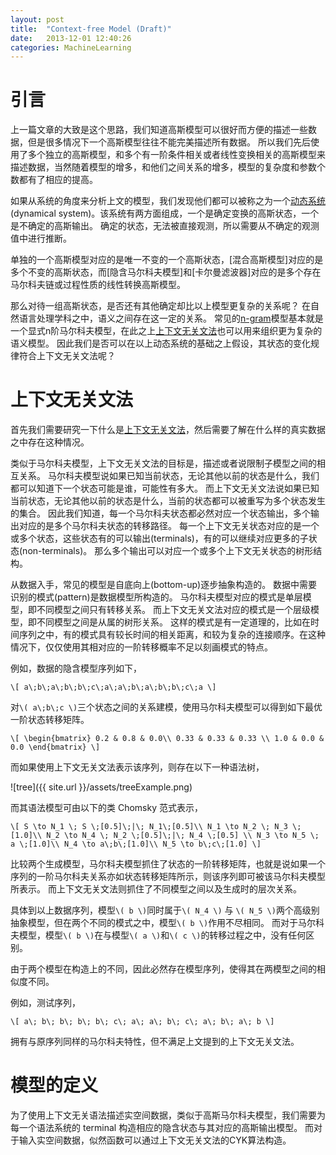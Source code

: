 ```yaml
---
layout: post
title:  "Context-free Model (Draft)"
date:   2013-12-01 12:40:26
categories: MachineLearning 
---
```


# 引言

上一篇文章的大致是这个思路，我们知道高斯模型可以很好而方便的描述一些数据，但是很多情况下一个高斯模型往往不能完美描述所有数据。
所以我们先后使用了多个独立的高斯模型，和多个有一阶条件相关或者线性变换相关的高斯模型来描述数据，当然随着模型的增多，和他们之间关系的增多，模型的复杂度和参数个数都有了相应的提高。


如果从系统的角度来分析上文的模型，我们发现他们都可以被称之为一个[动态系统] (dynamical system)。该系统有两方面组成，一个是确定变换的高斯状态，一个是不确定的高斯输出。
确定的状态，无法被直接观测，所以需要从不确定的观测值中进行推断。

单独的一个高斯模型对应的是唯一不变的一个高斯状态，[混合高斯模型]对应的是多个不变的高斯状态，而[隐含马尔科夫模型]和[卡尔曼滤波器]对应的是多个存在马尔科夫链或过程性质的线性转换高斯模型。

那么对待一组高斯状态，是否还有其他确定却比以上模型更复杂的关系呢？
在自然语言处理学科之中，语义之间存在这一定的关系。
常见的[n-gram]模型基本就是一个显式n阶马尔科夫模型，在此之上[上下文无关文法]也可以用来组织更为复杂的语义模型。
因此我们是否可以在以上动态系统的基础之上假设，其状态的变化规律符合上下文无关文法呢？

# 上下文无关文法
首先我们需要研究一下什么是[上下文无关文法]，然后需要了解在什么样的真实数据之中存在这种情况。

类似于马尔科夫模型，上下文无关文法的目标是，描述或者说限制子模型之间的相互关系。
马尔科夫模型说如果已知当前状态，无论其他以前的状态是什么，我们都可以知道下一个状态可能是谁，可能性有多大。
而上下文无关文法说如果已知当前状态，无论其他以前的状态是什么，当前的状态都可以被重写为多个状态发生的集合。
因此我们知道，每一个马尔科夫状态都必然对应一个状态输出，多个输出对应的是多个马尔科夫状态的转移路径。
每一个上下文无关状态对应的是一个或多个状态，这些状态有的可以输出(terminals)，有的可以继续对应更多的子状态(non-terminals)。
那么多个输出可以对应一个或多个上下文无关状态的树形结构。


从数据入手，常见的模型是自底向上(bottom-up)逐步抽象构造的。
数据中需要识别的模式(pattern)是数据模型所构造的。
马尔科夫模型对应的模式是单层模型，即不同模型之间只有转移关系。
而上下文无关文法对应的模式是一个层级模型，即不同模型之间是从属的树形关系。
这样的模式是有一定道理的，比如在时间序列之中，有的模式具有较长时间的相关距离，和较为复杂的连接顺序。在这种情况下，仅仅使用其相对应的一阶转移概率不足以刻画模式的特点。

例如，数据的隐含模型序列如下，

`\[
	a\;b\;a\;b\;b\;c\;a\;a\;b\;a\;b\;b\;c\;a
\]`

对`\( a\;b\;c \)`三个状态之间的关系建模，使用马尔科夫模型可以得到如下最优一阶状态转移矩阵。

`\[
	\begin{bmatrix}
		0.2 & 0.8 & 0.0\\
		0.33 & 0.33 & 0.33 \\
		1.0 & 0.0 & 0.0
	\end{bmatrix}
\]`

而如果使用上下文无关文法表示该序列，则存在以下一种语法树，

![tree]({{ site.url }}/assets/treeExample.png)

而其语法模型可由以下的类 Chomsky 范式表示，

`\[
	S \to N_1 \; S \;[0.5]\;|\; N_1\;[0.5]\\
	N_1 \to N_2 \; N_3 \;[1.0]\\
	N_2 \to N_4 \; N_2 \;[0.5]\;|\; N_4 \;[0.5] \\
	N_3 \to N_5 \; a \;[1.0]\\
	N_4 \to a\;b\;[1.0]\\
	N_5 \to b\;c\;[1.0]
\]`

比较两个生成模型，马尔科夫模型抓住了状态的一阶转移矩阵，也就是说如果一个序列的一阶马尔科夫关系亦如状态转移矩阵所示，则该序列即可被该马尔科夫模型所表示。
而上下文无关文法则抓住了不同模型之间以及生成时的层次关系。


具体到以上数据序列，模型`\( b \)`同时属于`\( N_4 \)` 与 `\( N_5 \)`两个高级别抽象模型，但在两个不同的模式之中，模型`\( b \)`作用不尽相同。
而对于马尔科夫模型，模型`\( b \)`在与模型`\( a \)`和`\( c \)`的转移过程之中，没有任何区别。

由于两个模型在构造上的不同，因此必然存在模型序列，使得其在两模型之间的相似度不同。

例如，测试序列，

`\[
	a\; b\; b\; b\; b\; c\; a\; a\; b\; c\; a\; b\; a\; b
\]`

拥有与原序列同样的马尔科夫特性，但不满足上文提到的上下文无关文法。

# 模型的定义

为了使用上下文无关语法描述实空间数据，类似于高斯马尔科夫模型，我们需要为每一个语法系统的 terminal 构造相应的隐含状态与其对应的高斯输出模型。
而对于输入实空间数据，似然函数可以通过上下文无关文法的CYK算法构造。


[动态系统]: http://en.wikipedia.org/wiki/Dynamical_systems
[n-gram]: http://en.wikipedia.org/wiki/N-gram
[上下文无关文法]: http://en.wikipedia.org/wiki/Context-free_grammar